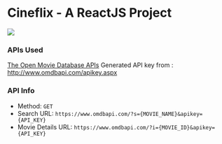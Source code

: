 # Cineflix - A ReactJS Project

![](movie.gif)

### APIs Used
[The Open Movie Database APIs](http://www.omdbapi.com/)
Generated API key from : http://www.omdbapi.com/apikey.aspx

### API Info
* Method: `GET`
* Search URL: `https://www.omdbapi.com/?s={MOVIE_NAME}&apikey={API_KEY}`
* Movie Details URL: `https://www.omdbapi.com/?i={MOVIE_ID}&apikey={API_KEY}`
